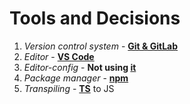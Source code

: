 # Tools and Decisions
1. _Version control system_ - [**Git & GitLab**](./vcm.md)
2. _Editor_ - [**VS Code**](./vscode.md)
3. _Editor-config_ - **Not using [it](https://editorconfig.org/?target=_blank)**
4. _Package manager_ - [**npm**](./npm-nsp.md)
5. _Transpiling_  - [**TS**](./typescript.md) to JS